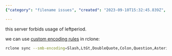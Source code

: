 ```yaml
---
{"category": "filename issues", "created": "2023-09-10T15:32:45.839Z", "date": "2023-09-10 15:32:45", "description": "This text explores the file name issues encountered with Lexar M1 and offers a solution using Rclone's custom encoding rules specifically designed for SMB connections.", "modified": "2023-09-10T15:34:34.753Z", "tags": ["Lexar M1", "filename issues", "Rclone", "custom encoding rules", "SMB connections", "data transfer", "storage solutions"], "title": "Filename Issue On Lexar M1"}

---
```


this server forbids usage of leftperiod.

we can use [custom encoding rules](https://rclone.org/overview/#encoding) in rclone:

```bash
rclone sync --smb-encoding=Slash,LtGt,DoubleQuote,Colon,Question,Asterisk,Pipe,BackSlash,Ctl,RightSpace,RightPeriod,InvalidUtf8,Dot,LeftPeriod <source> <target>

```
